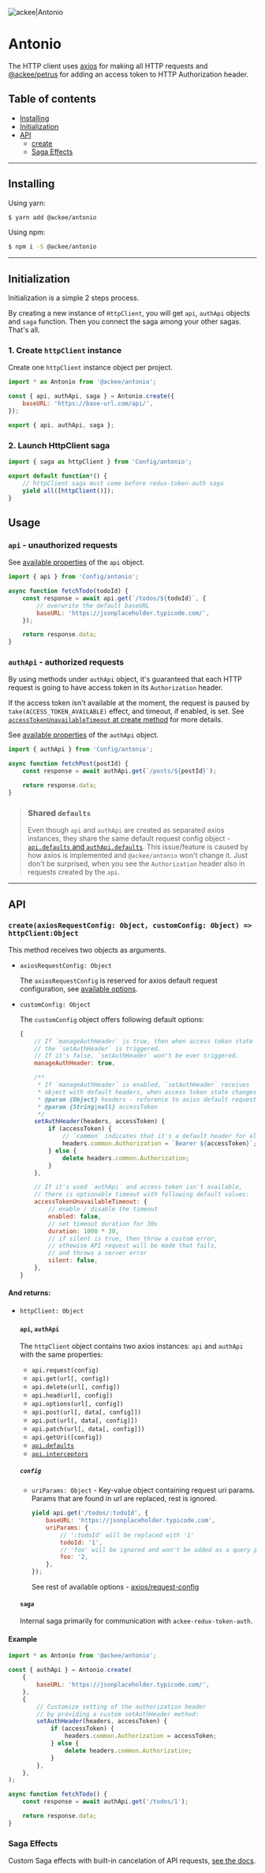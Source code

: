 ![ackee|Antonio](https://img.ack.ee/ackee/image/github/js)

# Antonio

The HTTP client uses [axios](https://github.com/axios/axios) for making all HTTP requests and [@ackee/petrus](https://www.npmjs.com/package/@ackee/petrus) for adding an access token to HTTP Authorization header.

## Table of contents

-   [Installing](#installing)
-   [Initialization](#initialization)
-   [API](#api)
    -   [create](#api-create)
    -   [Saga Effects](#api-saga-effects)

---

## <a name="installing"></a>Installing

Using yarn:

```bash
$ yarn add @ackee/antonio
```

Using npm:

```bash
$ npm i -S @ackee/antonio
```

---

## <a name="initialization"></a>Initialization

Initialization is a simple 2 steps process.

By creating a new instance of `HttpClient`, you will get `api`, `authApi` objects and `saga` function. Then you connect the saga among your other sagas. That's all.

### 1. Create `httpClient` instance

Create one `httpClient` instance object per project.

```js
import * as Antonio from '@ackee/antonio';

const { api, authApi, saga } = Antonio.create({
    baseURL: 'https://base-url.com/api/',
});

export { api, authApi, saga };
```

### 2. Launch HttpClient saga

```js
import { saga as httpClient } from 'Config/antonio';

export default function*() {
    // httpClient saga must come before redux-token-auth saga
    yield all([httpClient()]);
}
```

## <a name="usage"></a>Usage

### `api` - unauthorized requests

See [available properties](#api-create-http-client) of the `api` object.

```js
import { api } from 'Config/antonio';

async function fetchTodo(todoId) {
    const response = await api.get(`/todos/${todoId}`, {
        // overwrite the default baseURL
        baseURL: 'https://jsonplaceholder.typicode.com/',
    });

    return response.data;
}
```

### `authApi` - authorized requests

By using methods under `authApi` object, it's guaranteed that each HTTP request is going to have access token in its `Authorization` header.

If the access token isn't available at the moment, the request is paused by `take(ACCESS_TOKEN_AVAILABLE)` effect, and timeout, if enabled, is set. See [`accessTokenUnavailableTimeout` at create method](#api-create-customConfig) for more details.

See [available properties](#api-create-http-client) of the `authApi` object.

```js
import { authApi } from 'Config/antonio';

async function fetchPost(postId) {
    const response = await authApi.get(`/posts/${postId}`);

    return response.data;
}
```

> ### Shared `defaults`
>
> Even though `api` and `authApi` are created as separated axios instances, they share the same default request config object - [`api.defaults` and `authApi.defaults`](https://github.com/axios/axios#request-config). This issue/feature is caused by how axios is implemented and `@ackee/antonio` won't change it. Just don't be surprised, when you see the `Authorization` header also in requests created by the `api`.

---

## <a name="api"></a>API

### <a name="api-create"></a>`create(axiosRequestConfig: Object, customConfig: Object) => httpClient:Object`

This method receives two objects as arguments.

-   `axiosRequestConfig: Object`

    The `axiosRequestConfig` is reserved for axios default request configuration, see [available options](https://github.com/axios/axios#request-config).

-   <a name="api-create-customConfig"></a>`customConfig: Object`

    The `customConfig` object offers following default options:

    ```js
    {
        // If `manageAuthHeader` is true, then when access token state changes,
        // the `setAuthHeader` is triggered.
        // If it's false, `setAuthHeader` won't be ever triggered.
        manageAuthHeader: true,

        /**
         * If `manageAuthHeader` is enabled, `setAuthHeader` receives
         * object with default headers, when access token state changes.
         * @param {Object} headers - reference to axios default request headers object (https://github.com/axios/axios#custom-instance-defaults)
         * @param {String|null} accessToken
         */
        setAuthHeader(headers, accessToken) {
            if (accessToken) {
                // `common` indicates that it's a default header for all HTTP methods
                headers.common.Authorization = `Bearer ${accessToken}`;
            } else {
                delete headers.common.Authorization;
            }
        },

        // If it's used `authApi` and access token isn't available,
        // there is optionable timeout with following default values:
        accessTokenUnavailableTimeout: {
            // enable / disable the timeout
            enabled: false,
            // set timeout duration for 30s
            duration: 1000 * 30,
            // if silent is true, then throw a custom error,
            // othewise API request will be made that fails,
            // and throws a server error
            silent: false,
        },
    }
    ```

#### And returns:

-   <a name="api-create-http-client"></a>`httpClient: Object`

    #### `api`, `authApi`

    The `httpClient` object contains two axios instances: `api` and `authApi` with the same properties:

    -   `api.request(config)`
    -   `api.get(url[, config])`
    -   `api.delete(url[, config])`
    -   `api.head(url[, config])`
    -   `api.options(url[, config])`
    -   `api.post(url[, data[, config]])`
    -   `api.put(url[, data[, config]])`
    -   `api.patch(url[, data[, config]])`
    -   `api.getUri([config])`
    -   [`api.defaults`](https://github.com/axios/axios#custom-instance-defaults)
    -   [`api.interceptors`](https://github.com/axios/axios#interceptors)

    ##### `config`

    -   `uriParams: Object` - Key-value object containing request uri params. Params that are found in url are replaced, rest is ignored.

        ```js
        yield api.get('/todos/:todoId', {
            baseURL: 'https://jsonplaceholder.typicode.com',
            uriParams: {
                // ':todoId' will be replaced with '1'
                todoId: '1',
                // 'foo' will be ignored and won't be added as a query parameter
                foo: '2,
            },
        });
        ```

        See rest of available options - [axios/request-config](https://github.com/axios/axios#request-config)


    #### `saga`
    Internal saga primarily for communication with `ackee-redux-token-auth`.

#### Example

```js
import * as Antonio from '@ackee/antonio';

const { authApi } = Antonio.create(
    {
        baseURL: 'https://jsonplaceholder.typicode.com/',
    },
    {
        // Customize setting of the authorization header
        // by providing a custom setAuthHeader method:
        setAuthHeader(headers, accessToken) {
            if (accessToken) {
                headers.common.Authorization = accessToken;
            } else {
                delete headers.common.Authorization;
            }
        },
    },
);

async function fetchTodo() {
    const response = await authApi.get('/todos/1');

    return response.data;
}
```

### <a name="api-saga-effects"></a> Saga Effects

Custom Saga effects with built-in cancelation of API requests, [see the docs](https://gitlab.ack.ee/Web/http-client/blob/master/src/saga-effects/saga-effects.md).
